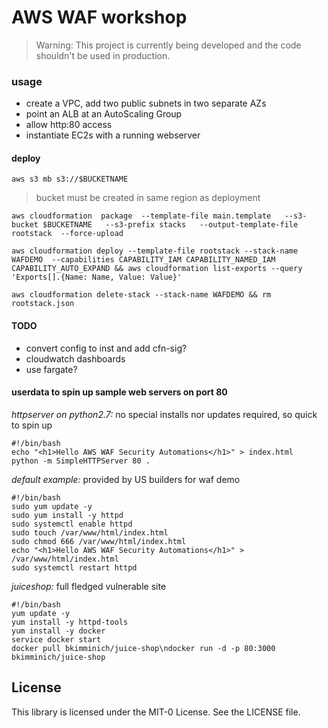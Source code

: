# AWS WAF workshop

> Warning: This project is currently being developed and the code shouldn't be used in production.

### usage 

- create a VPC, add two public subnets in two separate AZs
- point an ALB at an AutoScaling Group
- allow http:80 access
- instantiate EC2s with a running webserver


#### deploy

`aws s3 mb s3://$BUCKETNAME`
> bucket must be created in same region as deployment

`aws cloudformation  package  --template-file main.template   --s3-bucket $BUCKETNAME   --s3-prefix stacks   --output-template-file rootstack  --force-upload`

`aws cloudformation deploy --template-file rootstack --stack-name WAFDEMO  --capabilities CAPABILITY_IAM CAPABILITY_NAMED_IAM CAPABILITY_AUTO_EXPAND && aws cloudformation list-exports --query 'Exports[].{Name: Name, Value: Value}'`

`aws cloudformation delete-stack --stack-name WAFDEMO && rm rootstack.json`


#### TODO  
- convert config to inst and add cfn-sig?
- cloudwatch dashboards
- use fargate?


#### userdata to spin up sample web servers on **port 80**

*httpserver on python2.7:* no special installs  nor updates required, so quick to spin up

```
#!/bin/bash
echo "<h1>Hello AWS WAF Security Automations</h1>" > index.html
python -m SimpleHTTPServer 80 .
```

*default example:* provided by US builders for waf demo
```
#!/bin/bash
sudo yum update -y
sudo yum install -y httpd
sudo systemctl enable httpd
sudo touch /var/www/html/index.html
sudo chmod 666 /var/www/html/index.html
echo "<h1>Hello AWS WAF Security Automations</h1>" > /var/www/html/index.html
sudo systemctl restart httpd
```

*juiceshop:* full fledged vulnerable site

```
#!/bin/bash
yum update -y
yum install -y httpd-tools
yum install -y docker
service docker start
docker pull bkimminich/juice-shop\ndocker run -d -p 80:3000 bkimminich/juice-shop
```

## License

This library is licensed under the MIT-0 License. See the LICENSE file.